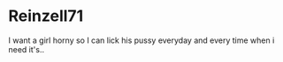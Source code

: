 # Reinzell71
I want a girl horny so I can lick his pussy everyday and every time when i need it's..
